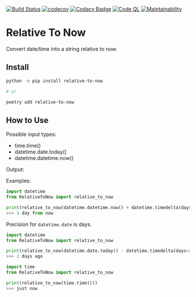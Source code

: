 [![Build Status](https://travis-ci.com/Riverside-Healthcare/RelativeToNow.svg?branch=master)](https://travis-ci.com/Riverside-Healthcare/RelativeToNow)
[![codecov](https://codecov.io/gh/Riverside-Healthcare/RelativeToNow/branch/master/graph/badge.svg?token=PHYGI9FI22)](https://codecov.io/gh/Riverside-Healthcare/RelativeToNow)
[![Codacy Badge](https://app.codacy.com/project/badge/Grade/2533c8838ffe4c6a82c889d6d98f2050)](https://www.codacy.com/gh/Riverside-Healthcare/RelativeToNow/dashboard?utm_source=github.com&amp;utm_medium=referral&amp;utm_content=Riverside-Healthcare/RelativeToNow&amp;utm_campaign=Badge_Grade)
[![Code QL](https://github.com/Riverside-Healthcare/extract_management/workflows/CodeQL/badge.svg)](https://github.com/Riverside-Healthcare/extract_management/actions/workflows/codeql-analysis.yml)
[![Maintainability](https://api.codeclimate.com/v1/badges/9c289db00e2942b3ad8e/maintainability)](https://codeclimate.com/github/Riverside-Healthcare/RelativeToNow/maintainability)

# Relative To Now

Convert date/time into a string relative to now.

## Install

```sh
python -m pip install relative-to-now

# or

poetry add relative-to-now
```

## How to Use

Possible input types:

  * time.time()
  * datetime.date.today()
  * datetime.datetime.now()

Output:
    <int> <unit> <text>

Examples:
```python
import datetime
from RelativeToNow import relative_to_now

print(relative_to_now(datetime.datetime.now() + datetime.timedelta(days=1)))
>>> 1 day from now
```

Precision for `datetime.date` is days.
```python
import datetime
from RelativeToNow import relative_to_now

print(relative_to_now(datetime.date.today() - datetime.timedelta(days=2)))
>>> 2 days ago
```

```python
import time
from RelativeToNow import relative_to_now

print(relative_to_now(time.time()))
>>> just now
```